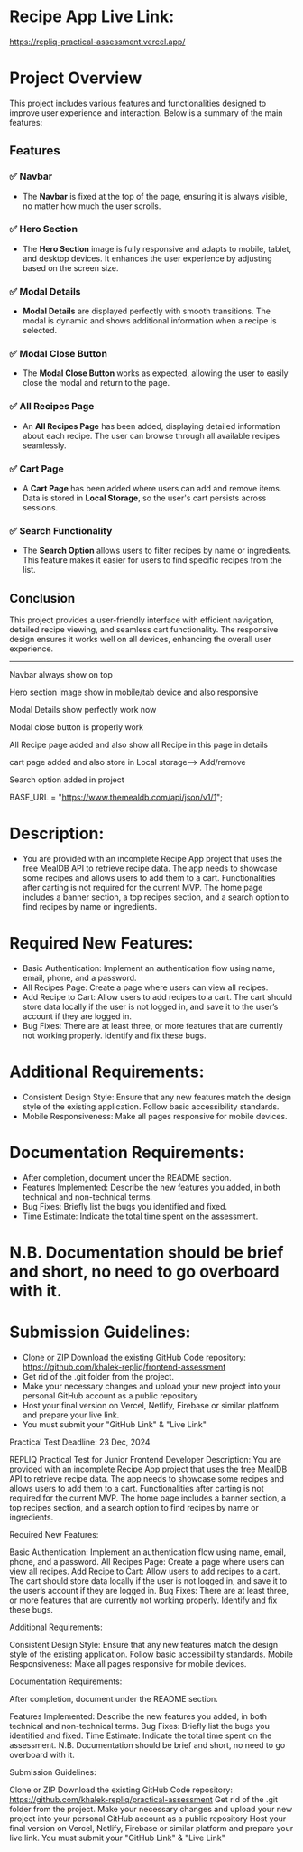# Recipe App Live Link: <br/>
https://repliq-practical-assessment.vercel.app/


# Project Overview

This project includes various features and functionalities designed to improve user experience and interaction. Below is a summary of the main features:

## Features

### ✅ Navbar
- The **Navbar** is fixed at the top of the page, ensuring it is always visible, no matter how much the user scrolls.

### ✅ Hero Section
- The **Hero Section** image is fully responsive and adapts to mobile, tablet, and desktop devices. It enhances the user experience by adjusting based on the screen size.

### ✅ Modal Details
- **Modal Details** are displayed perfectly with smooth transitions. The modal is dynamic and shows additional information when a recipe is selected.

### ✅ Modal Close Button
- The **Modal Close Button** works as expected, allowing the user to easily close the modal and return to the page.

### ✅ All Recipes Page
- An **All Recipes Page** has been added, displaying detailed information about each recipe. The user can browse through all available recipes seamlessly.

### ✅ Cart Page
- A **Cart Page** has been added where users can add and remove items. Data is stored in **Local Storage**, so the user's cart persists across sessions.

### ✅ Search Functionality
- The **Search Option** allows users to filter recipes by name or ingredients. This feature makes it easier for users to find specific recipes from the list.
  
## Conclusion
This project provides a user-friendly interface with efficient navigation, detailed recipe viewing, and seamless cart functionality. The responsive design ensures it works well on all devices, enhancing the overall user experience.

---

Navbar always show on top

Hero section image show in mobile/tab device and also responsive

Modal Details show perfectly work now

Modal close button is properly work

All Recipe page added and also show all Recipe in this page in details

cart page added and also store in Local storage--> Add/remove

Search option added in project



BASE_URL = "https://www.themealdb.com/api/json/v1/1";

# Description:

- You are provided with an incomplete Recipe App project that uses the free MealDB API to retrieve recipe data. The app needs to showcase some recipes and allows users to add them to a cart. Functionalities after carting is not required for the current MVP. The home page includes a banner section, a top recipes section, and a search option to find recipes by name or ingredients.

# Required New Features:

- Basic Authentication: Implement an authentication flow using name, email, phone, and a password.
- All Recipes Page: Create a page where users can view all recipes.
- Add Recipe to Cart: Allow users to add recipes to a cart. The cart should store data locally if the user is not logged in, and save it to the user’s account if they are logged in.
- Bug Fixes: There are at least three, or more features that are currently not working properly. Identify and fix these bugs.

# Additional Requirements:

- Consistent Design Style: Ensure that any new features match the design style of the existing application. Follow basic accessibility standards.
- Mobile Responsiveness: Make all pages responsive for mobile devices.

# Documentation Requirements:

- After completion, document under the README section.
- Features Implemented: Describe the new features you added, in both technical and non-technical terms.
- Bug Fixes: Briefly list the bugs you identified and fixed.
- Time Estimate: Indicate the total time spent on the assessment.

# N.B. Documentation should be brief and short, no need to go overboard with it.

# Submission Guidelines:

- Clone or ZIP Download the existing GitHub Code repository: https://github.com/khalek-repliq/frontend-assessment
- Get rid of the .git folder from the project.
- Make your necessary changes and upload your new project into your personal GitHub account as a public repository
- Host your final version on Vercel, Netlify, Firebase or similar platform and prepare your live link.
- You must submit your "GitHub Link" & "Live Link"







Practical Test
Deadline:
23 Dec, 2024

REPLIQ Practical Test for Junior Frontend Developer
Description:
You are provided with an incomplete Recipe App project that uses the free MealDB API to retrieve recipe data. The app needs to showcase some recipes and allows users to add them to a cart. Functionalities after carting is not required for the current MVP. The home page includes a banner section, a top recipes section, and a search option to find recipes by name or ingredients.



Required New Features:

Basic Authentication: Implement an authentication flow using name, email, phone, and a password.
All Recipes Page: Create a page where users can view all recipes.
Add Recipe to Cart: Allow users to add recipes to a cart. The cart should store data locally if the user is not logged in, and save it to the user’s account if they are logged in.
Bug Fixes: There are at least three, or more features that are currently not working properly. Identify and fix these bugs.


Additional Requirements:

Consistent Design Style: Ensure that any new features match the design style of the existing application. Follow basic accessibility standards. 
Mobile Responsiveness: Make all pages responsive for mobile devices.


Documentation Requirements: 

After completion, document under the README section. 

Features Implemented: Describe the new features you added, in both technical and non-technical terms.
Bug Fixes: Briefly list the bugs you identified and fixed.
Time Estimate: Indicate the total time spent on the assessment.
N.B. Documentation should be brief and short, no need to go overboard with it.



Submission Guidelines:

Clone or ZIP Download the existing GitHub Code repository:
https://github.com/khalek-repliq/practical-assessment 
Get rid of the .git folder from the project.
Make your necessary changes and upload your new project into your personal GitHub account as a public repository
Host your final version on Vercel, Netlify, Firebase or similar platform and prepare your live link.
You must submit your "GitHub Link" & "Live Link"